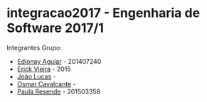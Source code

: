 # integracao2017 - Engenharia de Software 2017/1

Integrantes Grupo:

- [Edionay Aguiar](https://github.com/edionay) - 201407240
- [Erick Vieira](https://github.com/erickvieira) - 2015
- [João Lucas](https://github.com/JLucas5) - 
- [Osmar Cavalcante](https://github.com/osmarpixuri) -
- [Paula Resende](https://github.com/paularesende) - 201503358
